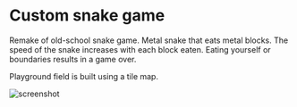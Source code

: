 # Custom snake game
Remake of old-school snake game. Metal snake that eats metal blocks. The speed of the snake increases with each block eaten. Eating yourself or boundaries results in a game over.

Playground field is built using a tile map.

![screenshot](https://lh4.googleusercontent.com/h46i5M-Z_9lKMirv6Kp3DvecHhmMU-4WYUcoeVCVr8bS5ZdMzhPB9jNmZlK29hNtTcc=w2400)
